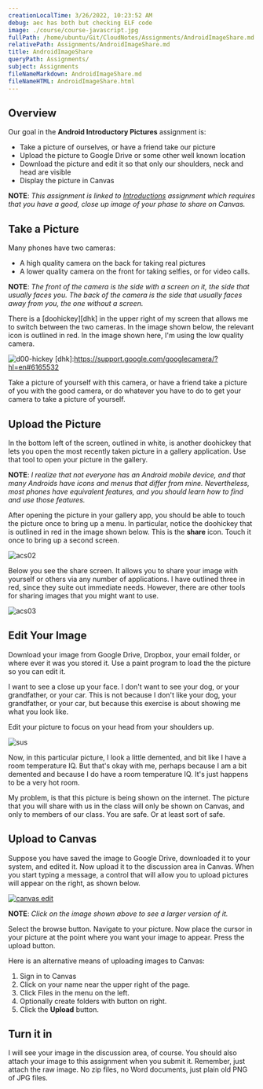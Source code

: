 ```yaml
---
creationLocalTime: 3/26/2022, 10:23:52 AM
debug: aec has both but checking ELF code
image: ./course/course-javascript.jpg
fullPath: /home/ubuntu/Git/CloudNotes/Assignments/AndroidImageShare.md
relativePath: Assignments/AndroidImageShare.md
title: AndroidImageShare
queryPath: Assignments/
subject: Assignments
fileNameMarkdown: AndroidImageShare.md
fileNameHTML: AndroidImageShare.html
---
```



<!-- toc -->
<!-- tocstop -->

## Overview

Our goal in the **Android Introductory Pictures** assignment is:

- Take a picture of ourselves, or have a friend take our picture
- Upload the picture to Google Drive or some other well known location
- Download the picture and edit it so that only our shoulders, neck and head are visible
- Display the picture in Canvas

**NOTE**: *This assignment is linked to [Introductions](Introductions.html) assignment which requires that you have a good, close up image of your phase to share on Canvas.*

## Take a Picture

Many phones have two cameras:

- A high quality camera on the back for taking real pictures
- A lower quality camera on the front for taking selfies, or for video calls.

**NOTE**: *The front of the camera is the side with a screen on it, the side that usually faces you. The back of the camera is the side that usually faces away from you, the one without a screen.*

There is a [doohickey][dhk] in the upper right of my screen that allows me to switch between the two cameras. In the image shown below, the relevant icon is outlined in red. In the image shown here, I'm using the low quality camera.

![d00-hickey](https://s3.amazonaws.com/bucket01.elvenware.com/images/camera-controls-medium.png)
[dhk]:https://support.google.com/googlecamera/?hl=en#6165532

 Take a picture of yourself with this camera, or have a friend take a picture of you with the good camera, or do whatever you have to do to get your camera to take a picture of yourself.

## Upload the Picture

In the bottom left of the screen, outlined in white, is another doohickey that lets you open the most recently taken picture in a gallery application. Use that tool to open your picture in the gallery.

**NOTE**: *I realize that not everyone has an Android mobile device, and that many Androids have icons and menus that differ from mine. Nevertheless, most phones have equivalent features, and you should learn how to find and use those features.*

After opening the picture in your gallery app, you should be able to touch the picture once to bring up a menu. In particular, notice the doohickey that is outlined in red in the image shown below. This is the **share** icon. Touch it once to bring up a second screen.

![acs02](https://s3.amazonaws.com/bucket01.elvenware.com/images/AndroidCameraShare03-Medium.png)

Below you see the share screen. It allows you to share your image with yourself or others via any number of applications. I have outlined three in red, since they suite out immediate needs. However, there are other tools for sharing images that you might want to use.

![acs03](https://s3.amazonaws.com/bucket01.elvenware.com/images/AndroidCameraShare02-Medium.png)

## Edit Your Image

 Download your image from Google Drive, Dropbox, your email folder, or where ever it was you stored it. Use a paint program to load the the picture so you can edit it.

I want to see a close up your face. I don't want to see your dog, or your grandfather, or your car. This is not because I don't like your dog, your grandfather, or your car, but because this exercise is about showing me what you look like.

Edit your picture to focus on your head from your shoulders up.

![sus](https://s3.amazonaws.com/bucket01.elvenware.com/images/AndroidCameraShare05.png)

Now, in this particular picture, I look a little demented, and bit like I have a room temperature IQ. But that's okay with me, perhaps because I am a bit demented and because I do have a room temperature IQ. It's just happens to be a very hot room.

My problem, is that this picture is being shown on the internet. The picture that you will share with us in the class will only be shown on Canvas, and only to members of our class. You are safe. Or at least sort of safe.

## Upload to Canvas

Suppose you have saved the image to Google Drive, downloaded it to your system, and edited it. Now upload it to the discussion area in Canvas. When you start typing a message, a control that will allow you to upload pictures will appear on the right, as shown below.

  [![canvas edit](https://s3.amazonaws.com/bucket01.elvenware.com/images/AndroidCameraShare04-Small.png)](https://s3.amazonaws.com/bucket01.elvenware.com/images/AndroidCameraShare04-Medium.png)

**NOTE**: *Click on the image shown above to see a larger version of it.*

Select the browse button. Navigate to your picture. Now place the cursor in your picture at the point where you want your image to appear. Press the upload button.

Here is an alternative means of uploading images to Canvas:

1. Sign in to Canvas
1. Click on your name near the upper right of the page.
1. Click Files in the menu on the left.
1. Optionally create folders with button on right.
1. Click the **Upload** button.

## Turn it in

I will see your image in the discussion area, of course. You should also attach your image to this assignment when you submit it. Remember, just attach the raw image. No zip files, no Word documents, just plain old PNG of JPG files.
